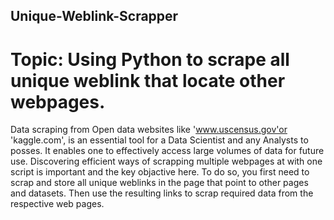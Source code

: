 ## Unique-Weblink-Scrapper

# Topic: Using Python to scrape all unique weblink that locate other webpages.

Data scraping from Open data websites like 'www.uscensus.gov'or 'kaggle.com', is an essential tool for a Data Scientist and any Analysts to posses. It enables one to effectively access large volumes of data for future use. Discovering efficient ways of scrapping multiple webpages at with one script is important and the key objactive here. To do so, you first need to scrap and store all unique weblinks in the page that point to other pages and datasets. Then use the resulting links to scrap required data from the respective web pages. 


